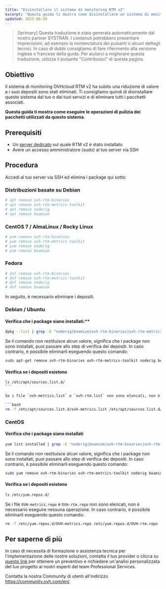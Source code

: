 ```yaml
---
title: "Disinstallare il sistema di monitoring RTM v2"
excerpt: "Questa guida ti mostra come disinstallare un sistema di monitoring RTM sui tuoi servizi"
updated: 2023-06-20
---
```


> [!primary]
> Questa traduzione è stata generata automaticamente dal nostro partner SYSTRAN. I contenuti potrebbero presentare imprecisioni, ad esempio la nomenclatura dei pulsanti o alcuni dettagli tecnici. In caso di dubbi consigliamo di fare riferimento alla versione inglese o francese della guida. Per aiutarci a migliorare questa traduzione, utilizza il pulsante "Contribuisci" di questa pagina.
>

## Obiettivo

Il sistema di monitoring OVHcloud RTM v2 ha subito una riduzione di valore e i suoi depositi sono stati eliminati. Ti consigliamo quindi di disinstallare questo sistema dal tuo o dai tuoi servizi e di eliminare tutti i pacchetti associati.

**Questa guida ti mostra come eseguire le operazioni di pulizia dei pacchetti utilizzati da questo sistema.**

## Prerequisiti

- Un [server dedicato](https://www.ovhcloud.com/it/bare-metal/) sul quale RTM v2 è stato installato
- Avere un accesso amministratore (sudo) al tuo server via SSH

## Procedura

Accedi al tuo server via SSH ed elimina i package qui sotto:

### Distribuzioni basate su Debian

```bash
# apt remove ovh-rtm-binaries
# apt remove ovh-rtm-metrics-toolkit
# apt remove noderig
# apt remove beamium
```

### CentOS 7 / AlmaLinux / Rocky Linux

```bash
# yum remove ovh-rtm-binaries
# yum remove ovh-rtm-metrics-toolkit
# yum remove noderig
# yum remove beamium
```

### Fedora

```bash
# dnf remove ovh-rtm-binaries
# dnf remove ovh-rtm-metrics-toolkit
# dnf remove noderig
# dnf remove beamium
```

In seguito, è necessario eliminare i depositi.

### Debian / Ubuntu

#### Verifica che i package siano installati:**

```bash
dpkg --list | grep -E "noderig|beamium|ovh-rtm-binaries|ovh-rtm-metrics-toolkit"
```

Se il comando non restituisce alcun valore, significa che i package non sono installati, puoi passare allo step di verifica dei depositi. In caso contrario, è possibile eliminarli eseguendo questo comando:

```bash
sudo apt-get remove ovh-rtm-binaries ovh-rtm-metrics-toolkit noderig beamium
```

#### Verifica se i depositi esistono

```bash
ls /etc/apt/sources.list.d/
``` 

Se i file `ovh-metrics.list` e `ovh-rtm.list` non sono elencati, non è necessario eseguire nessuna operazione. In caso contrario, è possibile eliminarli eseguendo questo comando:

```bash
rm -f /etc/apt/sources.list.d/ovh-metrics.list /etc/apt/sources.list.d/ovh-rtm.list
```

### CentOS

#### Verifica che i package siano installati

```bash
yum list installed | grep -E "noderig|beamium|ovh-rtm-binaries|ovh-rtm-metrics-toolkit"
```

Se il comando non restituisce alcun valore, significa che i package non sono installati, puoi passare allo step di verifica dei depositi. In caso contrario, è possibile eliminarli eseguendo questo comando:

```bash
sudo yum remove ovh-rtm-binaries ovh-rtm-metrics-toolkit noderig beamium
```

#### Verifica se i depositi esistono

```bash
ls /etc/yum.repos.d/
```

Se i file `OVH-metrics.repo` e `OVH-rtm.repo` non sono elencati, non è necessario eseguire nessuna operazione. In caso contrario, è possibile eliminarli eseguendo questo comando: 

```bash
rm -f /etc/yum.repos.d/OVH-metrics.repo /etc/yum.repos.d/OVH-rtm.repo
```

## Per saperne di più

In caso di necessità di formazione o assistenza tecnica per l'implementazione delle nostre soluzioni, contatta il tuo provider o clicca su [questo link](/links/professional-services) per ottenere un preventivo e richiedere un'analisi personalizzata del tuo progetto ai nostri esperti del team Professional Services.

Contatta la nostra Community di utenti all'indirizzo <https://community.ovh.com/en/>.
